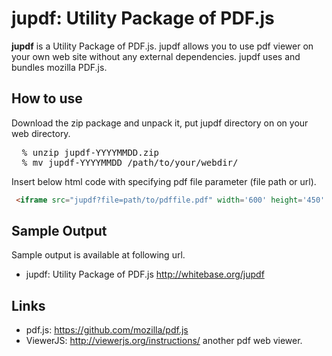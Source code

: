 jupdf: Utility Package of PDF.js
===================

**jupdf** is a Utility Package of PDF.js. 
jupdf allows you to use pdf viewer on your own web site without any external dependencies.
jupdf uses and bundles mozilla PDF.js. 

How to use
----------

Download the zip package and unpack it, put jupdf directory on on your web directory. 

<pre>
  % unzip jupdf-YYYYMMDD.zip
  % mv jupdf-YYYYMMDD /path/to/your/webdir/
</pre>

 Insert below html code with specifying pdf file parameter (file path or url).

```html
 <iframe src="jupdf?file=path/to/pdffile.pdf" width='600' height='450' scrolling="no" allowfullscreen webkitallowfullscreen></iframe>
```

Sample Output
-----
Sample output is available at following url.

* jupdf: Utility Package of PDF.js <http://whitebase.org/jupdf>

Links
-----

* pdf.js: <https://github.com/mozilla/pdf.js>
* ViewerJS: <http://viewerjs.org/instructions/> another pdf web viewer.
